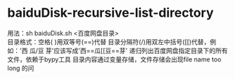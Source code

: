 # baiduDisk-recursive-list-directory
用法：sh baiduDisk.sh <百度网盘目录>  
目录格式：空格( )用双等号(==)代替 目录分隔符(/)用双左中括号([[)代替，例如：'西 瓜/豆 芽'应该写成'西==瓜[[豆==芽'
递归列出百度网盘指定目录下的所有文件，依赖于bypy工具
目录内容通过变量存储，文件存储会出现file name too long 的问
